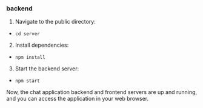 ### backend

1. Navigate to the public directory:
- ```cd server```

2. Install dependencies:
  - ```npm install```

3. Start the backend server:
  - ```npm start```

Now, the chat application backend and frontend servers are up and running, and you can access the application in your web browser.